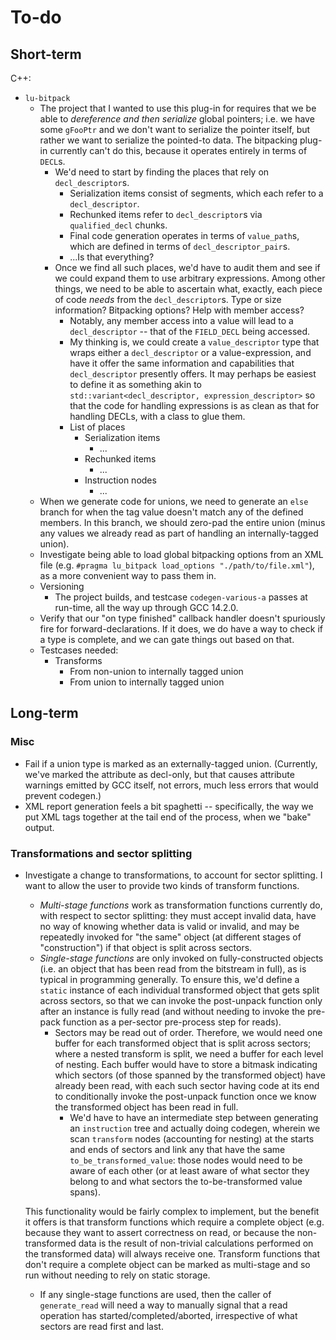 
# To-do

## Short-term

C++:

* `lu-bitpack`
  * The project that I wanted to use this plug-in for requires that we be able to *dereference and then serialize* global pointers; i.e. we have some `gFooPtr` and we don't want to serialize the pointer itself, but rather we want to serialize the pointed-to data. The bitpacking plug-in currently can't do this, because it operates entirely in terms of `DECL`s.
    * We'd need to start by finding the places that rely on `decl_descriptor`s.
      * Serialization items consist of segments, which each refer to a `decl_descriptor`.
      * Rechunked items refer to `decl_descriptor`s via `qualified_decl` chunks.
      * Final code generation operates in terms of `value_path`s, which are defined in terms of `decl_descriptor_pair`s.
      * ...Is that everything?
    * Once we find all such places, we'd have to audit them and see if we could expand them to use arbitrary expressions. Among other things, we need to be able to ascertain what, exactly, each piece of code *needs* from the `decl_descriptor`s. Type or size information? Bitpacking options? Help with member access?
      * Notably, any member access into a value will lead to a `decl_descriptor` -- that of the `FIELD_DECL` being accessed.
      * My thinking is, we could create a `value_descriptor` type that wraps either a `decl_descriptor` or a value-expression, and have it offer the same information and capabilities that `decl_descriptor` presently offers. It may perhaps be easiest to define it as something akin to `std::variant<decl_descriptor, expression_descriptor>` so that the code for handling expressions is as clean as that for handling DECLs, with a class to glue them.
      * List of places
        * Serialization items
          * ...
        * Rechunked items
          * ...
        * Instruction nodes
          * ...
  * When we generate code for unions, we need to generate an `else` branch for when the tag value doesn't match any of the defined members. In this branch, we should zero-pad the entire union (minus any values we already read as part of handling an internally-tagged union).
  * Investigate being able to load global bitpacking options from an XML file (e.g. `#pragma lu_bitpack load_options "./path/to/file.xml"`), as a more convenient way to pass them in.
  * Versioning
    * The project builds, and testcase `codegen-various-a` passes at run-time, all the way up through GCC 14.2.0.
  * Verify that our "on type finished" callback handler doesn't spuriously fire for forward-declarations. If it does, we do have a way to check if a type is complete, and we can gate things out based on that.
  * Testcases needed:
    * Transforms
      * From non-union to internally tagged union
      * From union to internally tagged union

## Long-term

### Misc

* Fail if a union type is marked as an externally-tagged union. (Currently, we've marked the attribute as decl-only, but that causes attribute warnings emitted by GCC itself, not errors, much less errors that would prevent codegen.)
* XML report generation feels a bit spaghetti -- specifically, the way we put XML tags together at the tail end of the process, when we "bake" output.

### Transformations and sector splitting

* Investigate a change to transformations, to account for sector splitting. I want to allow the user to provide two kinds of transform functions.
  * <dfn>Multi-stage functions</dfn> work as transformation functions currently do, with respect to sector splitting: they must accept invalid data, have no way of knowing whether data is valid or invalid, and may be repeatedly invoked for "the same" object (at different stages of "construction") if that object is split across sectors.
  * <dfn>Single-stage functions</dfn> are only invoked on fully-constructed objects (i.e. an object that has been read from the bitstream in full), as is typical in programming generally. To ensure this, we'd define a `static` instance of each individual transformed object that gets split across sectors, so that we can invoke the post-unpack function only after an instance is fully read (and without needing to invoke the pre-pack function as a per-sector pre-process step for reads).
    * Sectors may be read out of order. Therefore, we would need one buffer for each transformed object that is split across sectors; where a nested transform is split, we need a buffer for each level of nesting. Each buffer would have to store a bitmask indicating which sectors (of those spanned by the transformed object) have already been read, with each such sector having code at its end to conditionally invoke the post-unpack function once we know the transformed object has been read in full.
      * We'd have to have an intermediate step between generating an `instruction` tree and actually doing codegen, wherein we scan `transform` nodes (accounting for nesting) at the starts and ends of sectors and link any that have the same `to_be_transformed_value`: those nodes would need to be aware of each other (or at least aware of what sector they belong to and what sectors the to-be-transformed value spans).
    
  This functionality would be fairly complex to implement, but the benefit it offers is that transform functions which require a complete object (e.g. because they want to assert correctness on read, or because the non-transformed data is the result of non-trivial calculations performed on the transformed data) will always receive one. Transform functions that don't require a complete object can be marked as multi-stage and so run without needing to rely on static storage.
    * If any single-stage functions are used, then the caller of `generate_read` will need a way to manually signal that a read operation has started/completed/aborted, irrespective of what sectors are read first and last.